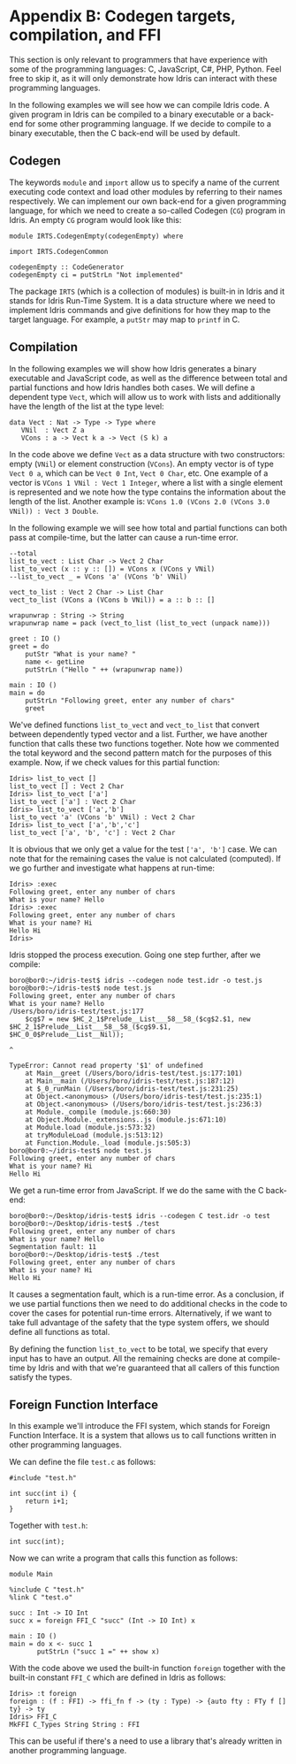 # Appendix B: Codegen targets, compilation, and FFI

This section is only relevant to programmers that have experience with some of the programming languages: C, JavaScript, C#, PHP, Python. Feel free to skip it, as it will only demonstrate how Idris can interact with these programming languages.

In the following examples we will see how we can compile Idris code. A given program in Idris can be compiled to a binary executable or a back-end for some other programming language. If we decide to compile to a binary executable, then the C back-end will be used by default.

## Codegen

The keywords `module` and `import` allow us to specify a name of the current executing code context and load other modules by referring to their names respectively. We can implement our own back-end for a given programming language, for which we need to create a so-called Codegen (`CG`) program in Idris. An empty `CG` program would look like this:

```
module IRTS.CodegenEmpty(codegenEmpty) where

import IRTS.CodegenCommon

codegenEmpty :: CodeGenerator
codegenEmpty ci = putStrLn "Not implemented"
```

The package `IRTS` (which is a collection of modules) is built-in in Idris and it stands for Idris Run-Time System. It is a data structure where we need to implement Idris commands and give definitions for how they map to the target language. For example, a `putStr` may map to `printf` in C.

## Compilation

In the following examples we will show how Idris generates a binary executable and JavaScript code, as well as the difference between total and partial functions and how Idris handles both cases. We will define a dependent type `Vect`, which will allow us to work with lists and additionally have the length of the list at the type level:

```
data Vect : Nat -> Type -> Type where
   VNil  : Vect Z a
   VCons : a -> Vect k a -> Vect (S k) a
```

In the code above we define `Vect` as a data structure with two constructors: empty (`VNil`) or element construction (`VCons`). An empty vector is of type `Vect 0 a`, which can be `Vect 0 Int`, `Vect 0 Char`, etc. One example of a vector is `VCons 1 VNil : Vect 1 Integer`, where a list with a single element is represented and we note how the type contains the information about the length of the list. Another example is: `VCons 1.0 (VCons 2.0 (VCons 3.0 VNil)) : Vect 3 Double`.

In the following example we will see how total and partial functions can both pass at compile-time, but the latter can cause a run-time error.

```
--total
list_to_vect : List Char -> Vect 2 Char
list_to_vect (x :: y :: []) = VCons x (VCons y VNil)
--list_to_vect _ = VCons 'a' (VCons 'b' VNil)

vect_to_list : Vect 2 Char -> List Char
vect_to_list (VCons a (VCons b VNil)) = a :: b :: []

wrapunwrap : String -> String
wrapunwrap name = pack (vect_to_list (list_to_vect (unpack name)))

greet : IO ()
greet = do
    putStr "What is your name? "
    name <- getLine
    putStrLn ("Hello " ++ (wrapunwrap name))

main : IO ()
main = do
    putStrLn "Following greet, enter any number of chars"
    greet
```

We've defined functions `list_to_vect` and `vect_to_list` that convert between dependently typed vector and a list. Further, we have another function that calls these two functions together. Note how we commented the total keyword and the second pattern match for the purposes of this example. Now, if we check values for this partial function:

```
Idris> list_to_vect []
list_to_vect [] : Vect 2 Char
Idris> list_to_vect ['a']
list_to_vect ['a'] : Vect 2 Char
Idris> list_to_vect ['a','b']
list_to_vect 'a' (VCons 'b' VNil) : Vect 2 Char
Idris> list_to_vect ['a','b','c']
list_to_vect ['a', 'b', 'c'] : Vect 2 Char
```

It is obvious that we only get a value for the test `['a', 'b']` case. We can note that for the remaining cases the value is not calculated (computed). If we go further and investigate what happens at run-time:

```
Idris> :exec
Following greet, enter any number of chars
What is your name? Hello
Idris> :exec
Following greet, enter any number of chars
What is your name? Hi
Hello Hi
Idris>
```

Idris stopped the process execution. Going one step further, after we compile:

```
boro@bor0:~/idris-test$ idris --codegen node test.idr -o test.js
boro@bor0:~/idris-test$ node test.js
Following greet, enter any number of chars
What is your name? Hello
/Users/boro/idris-test/test.js:177
    $cg$7 = new $HC_2_1$Prelude__List___58__58_($cg$2.$1, new $HC_2_1$Prelude__List___58__58_($cg$9.$1, $HC_0_0$Prelude__List__Nil));
                                                                                                    ^

TypeError: Cannot read property '$1' of undefined
    at Main__greet (/Users/boro/idris-test/test.js:177:101)
    at Main__main (/Users/boro/idris-test/test.js:187:12)
    at $_0_runMain (/Users/boro/idris-test/test.js:231:25)
    at Object.<anonymous> (/Users/boro/idris-test/test.js:235:1)
    at Object.<anonymous> (/Users/boro/idris-test/test.js:236:3)
    at Module._compile (module.js:660:30)
    at Object.Module._extensions..js (module.js:671:10)
    at Module.load (module.js:573:32)
    at tryModuleLoad (module.js:513:12)
    at Function.Module._load (module.js:505:3)
boro@bor0:~/idris-test$ node test.js
Following greet, enter any number of chars
What is your name? Hi
Hello Hi
```

We get a run-time error from JavaScript. If we do the same with the C back-end:

```
boro@bor0:~/Desktop/idris-test$ idris --codegen C test.idr -o test
boro@bor0:~/Desktop/idris-test$ ./test
Following greet, enter any number of chars
What is your name? Hello
Segmentation fault: 11
boro@bor0:~/Desktop/idris-test$ ./test
Following greet, enter any number of chars
What is your name? Hi
Hello Hi
```

It causes a segmentation fault, which is a run-time error. As a conclusion, if we use partial functions then we need to do additional checks in the code to cover the cases for potential run-time errors. Alternatively, if we want to take full advantage of the safety that the type system offers, we should define all functions as total.

By defining the function `list_to_vect` to be total, we specify that every input has to have an output. All the remaining checks are done at compile-time by Idris and with that we're guaranteed that all callers of this function satisfy the types.

## Foreign Function Interface

In this example we'll introduce the FFI system, which stands for  Foreign Function Interface. It is a system that allows us to call functions written in other programming languages.

We can define the file `test.c` as follows:

```
#include "test.h"

int succ(int i) {
	return i+1;
}
```

Together with `test.h`:

```
int succ(int);
```

Now we can write a program that calls this function as follows:

```
module Main

%include C "test.h"
%link C "test.o"

succ : Int -> IO Int
succ x = foreign FFI_C "succ" (Int -> IO Int) x

main : IO ()
main = do x <- succ 1
       putStrLn ("succ 1 =" ++ show x)
```

With the code above we used the built-in function `foreign` together with the built-in constant `FFI_C` which are defined in Idris as follows:

```
Idris> :t foreign
foreign : (f : FFI) -> ffi_fn f -> (ty : Type) -> {auto fty : FTy f [] ty} -> ty
Idris> FFI_C
MkFFI C_Types String String : FFI
```

This can be useful if there's a need to use a library that's already written in another programming language.
